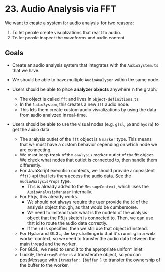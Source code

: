 # 23. Audio Analysis via FFT

We want to create a system for audio analysis, for two reasons:

1. To let people create visualizations that react to audio.
2. To let people inspect the waveforms and audio content.

## Goals

- Create an audio analysis system that integrates with the `AudioSystem.ts` that we have.
- We should be able to have multiple `AudioAnalyser` within the same node.
- Users should be able to place **analyzer objects** anywhere in the graph.

  - The object is called `fft` and lives in `object-definitions.ts`
  - In the `AudioSystem`, this creates a new `fft` audio node.
  - This lets them create custom audio visualizations by using the data from audio analyzed in real-time.

- Users should be able to use the visual nodes (e.g. `glsl`, `p5` and `hydra`) to get the audio data.
  - The analysis outlet of the `fft` object is a `marker` type. This means that we must have a custom behavior depending on which node we are connecting.
  - We must keep track of the `analysis` marker outlet of the fft object. We check what nodes that outlet is connected to, then handle them differently.
  - For JavaScript execution contexts, we should provide a consistent `fft()` api that lets them access the audio data. See the `AudioAnalysisProps` type.
    - This is already added to the `MessageContext`, which uses the `AudioAnalysisManager` internally.
  - For P5.js, this already works.
    - We should not always require the user provide the `id` of the analysis object though, as that would be cumbersome.
    - We need to instead track what is the nodeId of the analysis object that the P5.js sketch is connected to. Then, we can use that id to route the audio data correctly.
    - If the `id` is specified, then we still use that object id instead.
  - For Hydra and GLSL, the key challenge is that it's running in a web worker context, so we need to transfer the audio data between the main thread and the worker.
  - For GLSL, we need to send it to the appropriate uniform inlet.
  - Luckily, the `ArrayBuffer` is a transferable object, so you can postMessage with `{transfer: [buffer]}` to transfer the ownership of the buffer to the worker.
